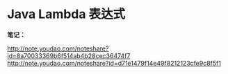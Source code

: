 # Java Lambda 表达式

**笔记：**

http://note.youdao.com/noteshare?id=8a70033369b6f514ab4b28cec36474f7 \
http://note.youdao.com/noteshare?id=d71e1479f14e49f8212123cfe9c8f5f1